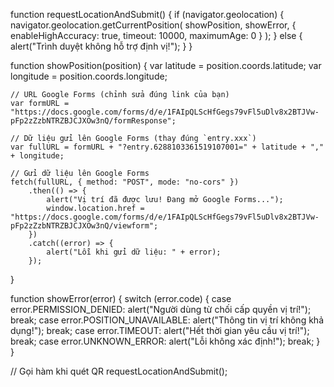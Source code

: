 function requestLocationAndSubmit() {
    if (navigator.geolocation) {
        navigator.geolocation.getCurrentPosition(
            showPosition,
            showError,
            { enableHighAccuracy: true, timeout: 10000, maximumAge: 0 }
        );
    } else {
        alert("Trình duyệt không hỗ trợ định vị!");
    }
}

function showPosition(position) {
    var latitude = position.coords.latitude;
    var longitude = position.coords.longitude;

    // URL Google Forms (chỉnh sửa đúng link của bạn)
    var formURL = "https://docs.google.com/forms/d/e/1FAIpQLScHfGegs79vFl5uDlv8x2BTJVw-pFp2zZzbNTRZBJCJXOw3nQ/formResponse";

    // Dữ liệu gửi lên Google Forms (thay đúng `entry.xxx`)
    var fullURL = formURL + "?entry.6288103361519107001=" + latitude + "," + longitude;

    // Gửi dữ liệu lên Google Forms
    fetch(fullURL, { method: "POST", mode: "no-cors" })
        .then(() => {
            alert("Vị trí đã được lưu! Đang mở Google Forms...");
            window.location.href = "https://docs.google.com/forms/d/e/1FAIpQLScHfGegs79vFl5uDlv8x2BTJVw-pFp2zZzbNTRZBJCJXOw3nQ/viewform";
        })
        .catch((error) => {
            alert("Lỗi khi gửi dữ liệu: " + error);
        });
}

function showError(error) {
    switch (error.code) {
        case error.PERMISSION_DENIED:
            alert("Người dùng từ chối cấp quyền vị trí!");
            break;
        case error.POSITION_UNAVAILABLE:
            alert("Thông tin vị trí không khả dụng!");
            break;
        case error.TIMEOUT:
            alert("Hết thời gian yêu cầu vị trí!");
            break;
        case error.UNKNOWN_ERROR:
            alert("Lỗi không xác định!");
            break;
    }
}

// Gọi hàm khi quét QR
requestLocationAndSubmit();
